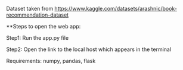 Dataset taken from https://www.kaggle.com/datasets/arashnic/book-recommendation-dataset

**Steps to open the web app:

Step1: Run the app.py file

Step2: Open the link to the local host which appears in the terminal

Requirements: numpy, pandas, flask
